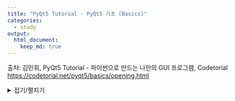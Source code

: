 ```yaml
---
title: "PyQt5 Tutorial - PyQt5 기초 (Basics)"
categories:
  - study
output:
  html_document:
    keep_md: true
---
```


출처: 김민휘, PyQt5 Tutorial - 파이썬으로 만드는 나만의 GUI 프로그램, Codetorial
https://codetorial.net/pyqt5/basics/opening.html

<details markdown="1">
<summary>접기/펼치기</summary>

<!--summary 아래 빈칸 공백 두고 내용을 적는공간-->

# PyQt5 기초 (Basics)

## 창 띄우기
출처: [Codetorial](https://codetorial.net/pyqt5/basics/opening.html)

### 예제


```python
import sys
from PyQt5.QtWidgets import QApplication, QWidget


class MyApp(QWidget):

    def __init__(self):
        super().__init__()
        self.initUI()

    def initUI(self):
        self.setWindowTitle('My First Application')
        self.move(300, 300)
        self.resize(400, 200)
        self.show()


if __name__ == '__main__':
   app = QApplication(sys.argv)
   ex = MyApp()
   sys.exit(app.exec_())
```

### 결과  
![K-20201125-100749](https://user-images.githubusercontent.com/72365720/100169145-185d2980-2f06-11eb-8548-742228d268da.png)  
(Windows7 환경에서 실행)

### 설명


```python
import sys
from PyQt5.QtWidgets import QApplication, QWidget
```

기본적인 UI 구성요소를 제공하는 위젯(클래스)은 `PyQt5.QtWidgets` 모듈에 포함돼 있다. [QtWidgets 공식 문서](https://doc.qt.io/qt-5/qtwidgets-index.html)


```python
class MyApp(QWidget):

    def __init__(self):
        super().__init__()
        self.initUI()

    def initUI(self):
        self.setWindowTitle('My First Application')
        self.move(300, 300)
        self.resize(400, 200)
        self.show()
```

- `self` MyApp 객체를 말한다.
- `setWindowTitle()` 타이틀바에 나타나는 창의 제목을 설정한다.
- `move()` 위젯을 스크린의 x = 300px, y = 300px의 위치로 이동시킨다.
- `resize()` 위젯의 크기를 너비 400px, 높이 200px로 조절한다.
- `show()` 위젯을 스크린에 보여준다.


```python
if __name__ == '__main__':
   app = QApplication(sys.argv)
   ex = MyApp()
   sys.exit(app.exec_())
```

**`if __name__ == '__main__':`**  
`__name__`은 현재 모듈의 이름이 저장되는 내장 변수이다. 예를 들어 'test.py'라는 코드를 import해서 예제 코드를 실행하면 `__name__`은 'test'가 된다. 그렇지 않고 코드를 직접 실행한다면 `__name__`은 `__main__`이 된다. 이 한 줄의 코드를 통해 프로그램이 직접 실행되는 지, 모듈을 통해 실행되는 지 확인할 수 있다.  

**`app = QApplication(sys.argv)`**  
모든 PyQt5 어플리케이션은 어플리케이션 객체를 생성해야 한다. [QApplication 공식 문서](https://doc.qt.io/qt-5/qapplication.html)

## 어플리케이션 아이콘 넣기
출처: [Codetorial](https://codetorial.net/pyqt5/basics/icon.html)

### 예제


```python
import sys
from PyQt5.QtWidgets import QApplication, QWidget
from PyQt5.QtGui import QIcon


class MyApp(QWidget):

    def __init__(self):
        super().__init__()
        self.initUI()

    def initUI(self):
        self.setWindowTitle('Icon')
        self.setWindowIcon(QIcon('image/web.png'))
        self.setGeometry(300, 300, 300, 200)
        self.show()


if __name__ == '__main__':
    app = QApplication(sys.argv)
    ex = MyApp()
    sys.exit(app.exec_())
```

### 결과

![K-20201125-102840](https://user-images.githubusercontent.com/72365720/100170477-206a9880-2f09-11eb-90ac-08ae42a02a40.png)

### 설명


```python
self.setWindowIcon(QIcon('image/web.png'))
```

**`setWindowIcon()`** 메소드는 어플리케이션 아이콘을 설정하도록 한다.  
이를 위해서 QIcon 객체를 생성했고, QIcon()에 보여질 이미지를 입력한다. (경로 확인)  


```python
self.setGeometry(300, 300, 300, 200)
```

**`setGeometry()`** 메소드는 창의 위치와 크기를 설정한다.  
앞의 두 매개변수는 창의 x, y 위치를 결정하고, 뒤의 두 매개변수는 각각 창의 너비와 높이를 결정한다. 이 메소드는 창 띄우기 예제에서 사용했던 move()와 resize() 메서드를 하나로 합쳐놓은 것과 같다.

## 창 닫기
출처: [Codetorial](https://codetorial.net/pyqt5/basics/closing.html)

### 예제


```python
import sys
from PyQt5.QtWidgets import QApplication, QWidget, QPushButton
from PyQt5.QtCore import QCoreApplication


class MyApp(QWidget):

    def __init__(self):
        super().__init__()
        self.initUI()

    def initUI(self):
        btn = QPushButton('Quit', self)
        btn.move(50, 50)
        btn.resize(btn.sizeHint())
        btn.clicked.connect(QCoreApplication.instance().quit)

        self.setWindowTitle('Quit Button')
        self.setGeometry(300, 300, 300, 200)
        self.show()


if __name__ == '__main__':
    app = QApplication(sys.argv)
    ex = MyApp()
    sys.exit(app.exec_())
```

### 설명


```python
btn = QPushButton('Quit', self)
```

푸시버튼을 하나 만든다. 이 btn은 QPushButton 클래스의 인스턴스이다.  
첫번째 파라미터에는 버튼에 표시될 텍스트(Quit)를 입력하고, 두번째 파라미터에는 버튼이 위치할 부모 위젯(self)을 입력한다.


```python
btn.clicked.connect(QCoreApplication.instance().quit)
```

PyQt5에서의 이벤트 처리는 시그널과 슬롯 메커니즘으로 이루어진다. btn을 클릭하면 `clicked` 시그널이 만들어진다.

**`instance()`** 메소드는 현재 인스턴스를 반환한다.

**`clicked`** 시그널은 어플리케이션을 종료하는 quit() 메소드에 연결된다.

이렇게 두 객체 발신자와 수신자(Sender & Receiver) 간에 커뮤니케이션이 이루어잔다. 이 예제에서 발신자는 푸시버튼(btn)이고, 수신자는 어플리케이션 객체(app)이다.

![K-20201126-155725](https://user-images.githubusercontent.com/72365720/100317677-19728180-3000-11eb-916d-1a23c1e65568.png)


## 툴팁 나타내기

</details>